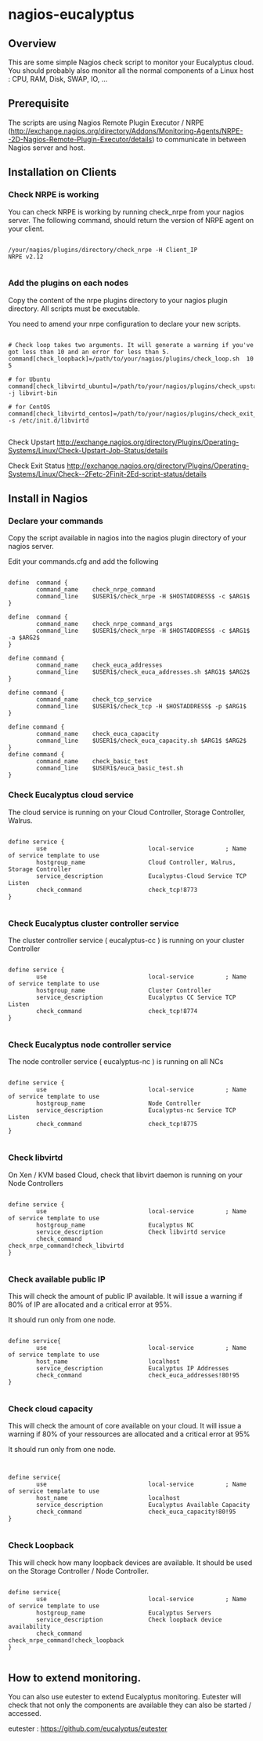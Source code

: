 # nagios-eucalyptus

## Overview

This are some simple Nagios check script to monitor your Eucalyptus cloud. You should probably also monitor all the normal components of a Linux host : CPU, RAM, Disk, SWAP, IO, ...


## Prerequisite

The scripts are using Nagios Remote Plugin Executor / NRPE (http://exchange.nagios.org/directory/Addons/Monitoring-Agents/NRPE--2D-Nagios-Remote-Plugin-Executor/details) to communicate in between Nagios server and host. 

## Installation on Clients

### Check NRPE is working

You can check NRPE is working by running check_nrpe from your nagios server. The following command, should return the version of NRPE agent on your client. 
<pre><code>
/your/nagios/plugins/directory/check_nrpe -H Client_IP
NRPE v2.12

</code></pre>


### Add the plugins on each nodes

Copy the content of the nrpe plugins directory to your nagios plugin directory. All scripts must be executable. 

You need to amend your nrpe configuration to declare your new scripts. 
<pre><code>
# Check loop takes two arguments. It will generate a warning if you've got less than 10 and an error for less than 5.
command[check_loopback]=/path/to/your/nagios/plugins/check_loop.sh  10 5

# for Ubuntu 
command[check_libvirtd_ubuntu]=/path/to/your/nagios/plugins/check_upstart_status.pl -j libvirt-bin

# for CentOS
command[check_libvirtd_centos]=/path/to/your/nagios/plugins/check_exit_status.pl -s /etc/init.d/libvirtd

</code></pre>
Check Upstart http://exchange.nagios.org/directory/Plugins/Operating-Systems/Linux/Check-Upstart-Job-Status/details

Check Exit Status http://exchange.nagios.org/directory/Plugins/Operating-Systems/Linux/Check--2Fetc-2Finit-2Ed-script-status/details

## Install in Nagios

###  Declare your commands

Copy the script available in nagios into the nagios plugin directory of your nagios server.

Edit your commands.cfg and add the following

<pre><code>
define  command {
        command_name    check_nrpe_command
        command_line    $USER1$/check_nrpe -H $HOSTADDRESS$ -c $ARG1$
}

define  command {
        command_name    check_nrpe_command_args
        command_line    $USER1$/check_nrpe -H $HOSTADDRESS$ -c $ARG1$ -a $ARG2$
}

define command {
        command_name    check_euca_addresses
        command_line    $USER1$/check_euca_addresses.sh $ARG1$ $ARG2$
}

define command {
        command_name    check_tcp_service
        command_line    $USER1$/check_tcp -H $HOSTADDRESS$ -p $ARG1$
}

define command {
        command_name    check_euca_capacity
        command_line    $USER1$/check_euca_capacity.sh $ARG1$ $ARG2$
}
define command {
        command_name    check_basic_test
        command_line    $USER1$/euca_basic_test.sh
}
</code></pre>

### Check Eucalyptus cloud service

The cloud service is running on your Cloud Controller, Storage Controller, Walrus. 

<pre><code>
define service {
        use                             local-service         ; Name of service template to use
        hostgroup_name                  Cloud Controller, Walrus, Storage Controller
        service_description             Eucalyptus-Cloud Service TCP Listen
        check_command                   check_tcp!8773
}

</code></pre>

### Check Eucalyptus cluster controller service

The cluster controller service ( eucalyptus-cc ) is running on your cluster Controller

<pre><code>
define service {
        use                             local-service         ; Name of service template to use
        hostgroup_name                  Cluster Controller
        service_description             Eucalyptus CC Service TCP Listen
        check_command                   check_tcp!8774
}

</code></pre>

### Check Eucalyptus node controller service

The node controller service ( eucalyptus-nc ) is running on all NCs

<pre><code>
define service {
        use                             local-service         ; Name of service template to use
        hostgroup_name                  Node Controller
        service_description             Eucalyptus-nc Service TCP Listen
        check_command                   check_tcp!8775
}

</code></pre>

### Check libvirtd

On Xen / KVM based Cloud, check that libvirt daemon is running on your Node Controllers

<pre><code>
define service {
        use                             local-service         ; Name of service template to use
        hostgroup_name                  Eucalyptus NC
        service_description             Check libvirtd service
        check_command                   check_nrpe_command!check_libvirtd
}

</code></pre>

### Check available public IP

This will check the amount of public IP available. It will issue a warning if 80% of IP are allocated and a critical error at 95%. 

It should run only from one node.

<pre><code>
define service{
        use                             local-service         ; Name of service template to use
        host_name                       localhost
        service_description             Eucalyptus IP Addresses
        check_command                   check_euca_addresses!80!95
}

</code></pre>

### Check cloud capacity

This will check the amount of core available on your cloud. It will issue a warning if 80% of your ressources are allocated and a critical error at 95%

It should run only from one node.

<pre><code>

define service{
        use                             local-service         ; Name of service template to use
        host_name                       localhost
        service_description             Eucalyptus Available Capacity
        check_command                   check_euca_capacity!80!95
}

</code></pre>


### Check Loopback

This will check how many loopback devices are available. It should be used on the Storage Controller / Node Controller. 

<pre><code>
define service{
        use                             local-service         ; Name of service template to use
        hostgroup_name                  Eucalyptus Servers
        service_description             Check loopback device availability
        check_command                   check_nrpe_command!check_loopback
}

</code></pre>

## How to extend monitoring.

You can also use eutester to extend Eucalyptus monitoring. Eutester will check that not only the components are available they can also be started / accessed. 

eutester : https://github.com/eucalyptus/eutester


